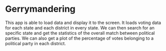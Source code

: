 # Gerrymandering
This app is able to load data and display it to the screen. It loads voting data for each state and each district in every state. We can then search for an specific state and get the statistics of the overall match between political parties. We can also get a plot of the percentage of votes belonging to a political party in each district.
